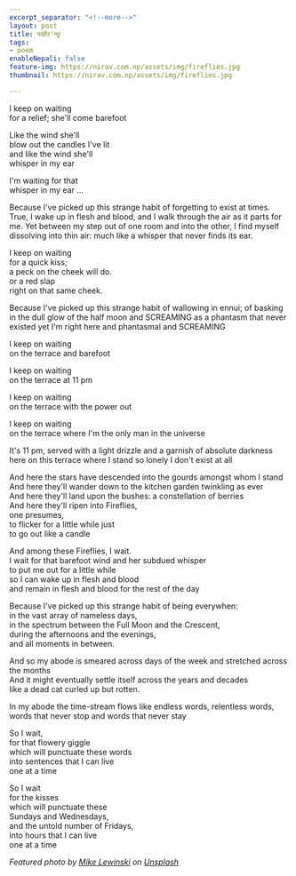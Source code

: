 ```yaml
---
excerpt_separator: "<!--more-->"
layout: post
title: पर्खीर'न्छु
tags:
- poem
enableNepali: false
feature-img: https://nirav.com.np/assets/img/fireflies.jpg
thumbnail: https://nirav.com.np/assets/img/fireflies.jpg

---
```

<!--more-->

I keep on waiting  
for a relief; she'll come barefoot

Like the wind she'll  
blow out the candles I've lit  
and like the wind she'll  
whisper in my ear

I'm waiting for that  
whisper in my ear ...

Because I've picked up this strange habit of forgetting to exist at times. True, I wake up in flesh and blood, and I walk through the air as it parts for me. Yet between my step out of one room and into the other, I find myself dissolving into thin air: much like a whisper that never finds its ear.

I keep on waiting  
for a quick kiss;  
a peck on the cheek will do.  
or a red slap  
right on that same cheek.

Because I've picked up this strange habit of wallowing in ennui; of basking in the dull glow of the half moon and SCREAMING as a phantasm that never existed yet I'm right here and phantasmal and SCREAMING

I keep on waiting  
on the terrace and barefoot

I keep on waiting  
on the terrace at 11 pm

I keep on waiting  
on the terrace with the power out

I keep on waiting  
on the terrace where I'm the only man in the universe

It's 11 pm, served with a light drizzle and a garnish of absolute darkness here on this terrace where I stand so lonely I don't exist at all

And here the stars have descended into the gourds amongst whom I stand  
And here they'll wander down to the kitchen garden twinkling as ever  
And here they'll land upon the bushes: a constellation of berries  
And here they'll ripen into Fireflies,  
one presumes,  
to flicker for a little while just  
to go out like a candle

And among these Fireflies, I wait.  
I wait for that barefoot wind and her subdued whisper  
to put me out for a little while  
so I can wake up in flesh and blood  
and remain in flesh and blood for the rest of the day

Because I've picked up this strange habit of being everywhen:  
in the vast array of nameless days,  
in the spectrum between the Full Moon and the Crescent,  
during the afternoons and the evenings,  
and all moments in between.

And so my abode is smeared across days of the week and stretched across the months  
And it might eventually settle itself across the years and decades  
like a dead cat curled up but rotten.

In my abode the time-stream flows like endless words, relentless words,  
words that never stop and words that never stay

So I wait,  
for that flowery giggle  
which will punctuate these words  
into sentences that I can live  
one at a time

So I wait  
for the kisses  
which will punctuate these  
Sundays and Wednesdays,  
and the untold number of Fridays,  
into hours that I can live  
one at a time

_Featured photo by_ [_Mike Lewinski_](https://unsplash.com/@ikewinski?utm_source=unsplash&utm_medium=referral&utm_content=creditCopyText) _on_ [_Unsplash_](/s/photos/fireflies?utm_source=unsplash&utm_medium=referral&utm_content=creditCopyText)